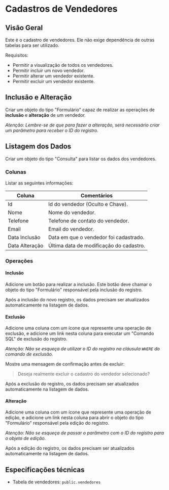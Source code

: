 # Cadastros de Vendedores

## Visão Geral
Este é o cadastro de vendedores. Ele não exige dependência de outras tabelas para ser utilizado.

Requisitos:

- Permitir a visualização de todos os vendedores.
- Permitir incluir um novo vendedor.
- Permitir alterar um vendedor existente.
- Permitir excluir um vendedor existente.

## Inclusão e Alteração
Criar um objeto do tipo "Formulário" capaz de realizar as operações de __inclusão__ e __alteração__ de um vendedor.

_Atenção: Lembre-se de que para fazer a alteração, será necessário criar um parâmetro para receber o ID do registro._

## Listagem dos Dados
Criar um objeto do tipo "Consulta" para listar os dados dos vendedores.

### Colunas
Listar as seguintes informações:

| Coluna        | Comentários                              |
|---------------|------------------------------------------|
| Id            | Id do vendedor (Oculto e Chave).        |
| Nome          | Nome do vendedor.                       |
| Telefone      | Telefone de contato do vendedor.        |
| Email         | Email do vendedor.                      |
| Data Inclusão | Data em que o vendedor foi cadastrado.    |
| Data Alteração| Última data de modificação do cadastro. |

### Operações

#### Inclusão
Adicione um botão para realizar a inclusão. Este botão deve chamar o objeto do tipo "Formulário" responsável pela inclusão do registro.

Após a inclusão do novo registro, os dados precisam ser atualizados automaticamente na listagem de dados.

#### Exclusão
Adicione uma coluna com um ícone que represente uma operação de exclusão, e adicione um link nesta coluna para executar um "Comando SQL" de exclusão do registro.

_Atenção: Não se esqueça de utilizar o ID do registro na cláusula `WHERE` do comando de exclusão._

Mostre uma mensagem de confirmação antes de excluir:
> Deseja realmente excluir o cadastro do vendedor selecionado?

Após a exclusão do registro, os dados precisam ser atualizados automaticamente na listagem de dados.

#### Alteração
Adicione uma coluna com um ícone que represente uma operação de edição, e adicione um link nesta coluna para abrir o objeto do tipo "Formulário" responsável pela edição do registro.

_Atenção: Não se esqueça de passar o parâmetro com o ID do registro para o objeto de edição._

Após a edição do registro, os dados precisam ser atualizados automaticamente na listagem de dados.

## Especificações técnicas

- Tabela de vendedores: `public.vendedores`

